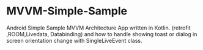 # MVVM-Simple-Sample
Android Simple Sample MVVM Architecture App written in Kotlin. (retrofit ,ROOM,Livedata, Databinding)
and how to handle showing toast or dialog in screen orientation change with SingleLiveEvent class.
